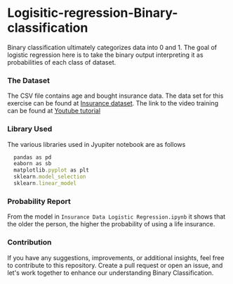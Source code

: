 # Logisitic-regression-Binary-classification
Binary classification ultimately categorizes data into 0 and 1. The goal of logistic regression here is to take the binary output interpreting it as probabilities of each class of dataset.

### The Dataset
The CSV file contains age and bought insurance data. The data set for this exercise can be found at [Insurance dataset](https://github.com/codebasics/py/blob/master/ML/7_logistic_reg/insurance_data.csv). The link to the video training can be found at [Youtube tutorial](https://www.youtube.com/watch?v=zM4VZR0px8E&t=922s)

### Library Used
The various libraries used in Jyupiter notebook are as follows
```ruby
  pandas as pd
  eaborn as sb
  matplotlib.pyplot as plt
  sklearn.model_selection
  sklearn.linear_model
```
### Probability Report
From the model in `Insurance Data Logistic Regression.ipynb` it shows that the older the person, the higher the probability of using a life insurance.

### Contribution

If you have any suggestions, improvements, or additional insights, feel free to contribute to this repository. Create a pull request or open an issue, and let's work together to enhance our understanding Binary Classification.
